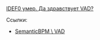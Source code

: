 
[IDEF0 умер. Да здравствует VAD?](https://www.businessstudio.ru/articles/article/idef0_umer_da_zdravstvuet_vad/)

Ссылки:
- [SemanticBPM \ VAD](https://github.com/bpmbpm/SemanticBPM/tree/main/docs/VAD)
